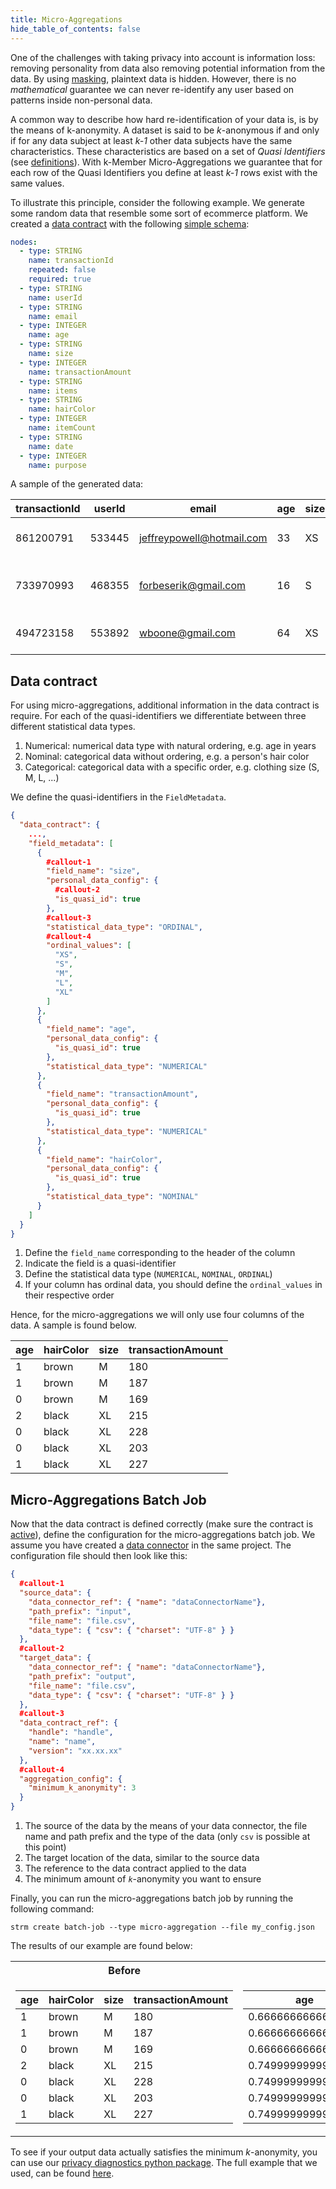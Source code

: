 ```yaml
---
title: Micro-Aggregations
hide_table_of_contents: false
---
```


One of the challenges with taking privacy into account is information loss: removing personality from data also
removing potential information from the data.
By using [masking](docs/02-concepts/02-data-contracts/03-masked-fields.md), plaintext data is hidden. However, there is
no _mathematical_ guarantee we can never re-identify any user based
on patterns inside non-personal data.

A common way to describe how hard re-identification of your data is, is by the means of k-anonymity. A dataset is
said to be _k_-anonymous if and only if for any data subject at least _k-1_ other data subjects have the same
characteristics. These characteristics are based on a set of _Quasi Identifiers_
(see [definitions](docs/02-concepts/99-definitions.md)). With k-Member Micro-Aggregations we guarantee that for each
row of the Quasi Identifiers you define at least _k-1_ rows exist with the same values.

[//]: # (TODO expand on this with a k-anonymity example?)

To illustrate this principle, consider the following example. We generate some random data that resemble some sort
of ecommerce platform. We created a [data contract](/docs/02-concepts/02-data-contracts/index.md) with the following
[simple schema](/docs/02-concepts/02-data-contracts/01-simple-schemas.md):

```yaml
nodes:
  - type: STRING
    name: transactionId
    repeated: false
    required: true
  - type: STRING
    name: userId
  - type: STRING
    name: email
  - type: INTEGER
    name: age
  - type: STRING
    name: size
  - type: INTEGER
    name: transactionAmount
  - type: STRING
    name: items
  - type: STRING
    name: hairColor
  - type: INTEGER
    name: itemCount
  - type: STRING
    name: date
  - type: INTEGER
    name: purpose
```

A sample of the generated data:

|transactionId     |userId|email|age               |size|hairColor|transactionAmount|items                       |itemCount|date               |purpose|
|------------------|------|-----|------------------|----|---------|-----------------|----------------------------|---------|-------------------|-------|
|861200791         |533445|jeffreypowell@hotmail.com|33                |XS  |red      |123              |[19063]                     |1        |2022-08-30 15:44:44|1      |
|733970993         |468355|forbeserik@gmail.com|16                |S   |brown    |46               |[13342, 12309, 13755, 10134]|4        |2022-07-19 15:44:44|2      |
|494723158         |553892|wboone@gmail.com|64                |XS  |black    |73               |[13342, 10773, 12442]       |3        |2022-06-18 15:44:44|2      |

[//]: # (TODO extra fields in data contract needed)

## Data contract

For using micro-aggregations, additional information in the data contract is require. For each of the
quasi-identifiers we differentiate between three different statistical data types.

1. Numerical: numerical data type with natural ordering, e.g. age in years
2. Nominal: categorical data without ordering, e.g. a person's hair color
3. Categorical: categorical data with a specific order, e.g. clothing size (S, M, L, ...)

We define the quasi-identifiers in the `FieldMetadata`.

```json showLineNumbers
{
  "data_contract": {
    ...,
    "field_metadata": [
      {
        #callout-1
        "field_name": "size",
        "personal_data_config": {
          #callout-2
          "is_quasi_id": true
        },
        #callout-3
        "statistical_data_type": "ORDINAL",
        #callout-4
        "ordinal_values": [
          "XS",
          "S",
          "M",
          "L",
          "XL"
        ]
      },
      {
        "field_name": "age",
        "personal_data_config": {
          "is_quasi_id": true
        },
        "statistical_data_type": "NUMERICAL"
      },
      {
        "field_name": "transactionAmount",
        "personal_data_config": {
          "is_quasi_id": true
        },
        "statistical_data_type": "NUMERICAL"
      },
      {
        "field_name": "hairColor",
        "personal_data_config": {
          "is_quasi_id": true
        },
        "statistical_data_type": "NOMINAL"
      }
    ]
  }
}
```

1. Define the `field_name` corresponding to the header of the column
2. Indicate the field is a quasi-identifier
3. Define the statistical data type (`NUMERICAL`, `NOMINAL`, `ORDINAL`)
4. If your column has ordinal data, you should define the `ordinal_values` in their respective order

Hence, for the micro-aggregations we will only use four columns of the data. A sample is found below.

| age | hairColor | size | transactionAmount |
|-----|-----------|------|-------------------|
| 1   | brown     | M    | 180               |
| 1   | brown     | M    | 187               |
| 0   | brown     | M    | 169               |
| 2   | black     | XL   | 215               |
| 0   | black     | XL   | 228               |
| 0   | black     | XL   | 203               |
| 1   | black     | XL   | 227               |

## Micro-Aggregations Batch Job

Now that the data contract is defined correctly (make sure the contract is
[active](/docs/02-concepts/02-data-contracts/index.md#states)), define the configuration for the
micro-aggregations batch job. We assume you have created a [data connector](/docs/02-concepts/04-data-connectors.md)
in the same project. The configuration file should then look like this:

```json showLineNumbers
{
  #callout-1
  "source_data": { 
    "data_connector_ref": { "name": "dataConnectorName"},
    "path_prefix": "input",
    "file_name": "file.csv",
    "data_type": { "csv": { "charset": "UTF-8" } }
  },
  #callout-2
  "target_data": {
    "data_connector_ref": { "name": "dataConnectorName"},
    "path_prefix": "output",
    "file_name": "file.csv",
    "data_type": { "csv": { "charset": "UTF-8" } }
  },
  #callout-3
  "data_contract_ref": {
    "handle": "handle",
    "name": "name",
    "version": "xx.xx.xx"
  },
  #callout-4
  "aggregation_config": {
    "minimum_k_anonymity": 3
  }
}
```

1. The source of the data by the means of your data connector, the file name and path prefix and the type of
   the data (only `csv` is possible at this point)
2. The target location of the data, similar to the source data
3. The reference to the data contract applied to the data
4. The minimum amount of _`k`_-anonymity you want to ensure

Finally, you can run the micro-aggregations batch job by running the following command:

```shell
strm create batch-job --type micro-aggregation --file my_config.json
```

The results of our example are found below:

<table>
<tr><th>Before</th><th>After</th></tr>
<tr><td>

| age | hairColor | size | transactionAmount |
|-----|-----------|------|-------------------|
| 1   | brown     | M    | 180               |
| 1   | brown     | M    | 187               |
| 0   | brown     | M    | 169               |
| 2   | black     | XL   | 215               |
| 0   | black     | XL   | 228               |
| 0   | black     | XL   | 203               |
| 1   | black     | XL   | 227               |


</td><td>

| age                | hairColor | size | transactionAmount  |
|--------------------|-----------|------|--------------------|
| 0.6666666666666643 | brown     | M    | 178.66666666666666 |
| 0.6666666666666643 | brown     | M    | 178.66666666666666 |
| 0.6666666666666643 | brown     | M    | 178.66666666666666 |
| 0.7499999999999929 | black     | XL   | 218.25             |
| 0.7499999999999929 | black     | XL   | 218.25             |
| 0.7499999999999929 | black     | XL   | 218.25             |
| 0.7499999999999929 | black     | XL   | 218.25             |


</td></tr> </table>


To see if your output data actually satisfies the minimum _k_-anonymity, you can use our [privacy diagnostics python
package](https://github.com/strmprivacy/strm-privacy-diagnostics).
The full example that we used, can be found
[here](https://deepnote.com/workspace/STRM-demos-2614c69d-1aae-4c75-a0b8-ee631006da30/project/Data-team-in-a-day-with-STRM-eb9f78ee-b796-48e5-b1ff-b77815a3952a).
